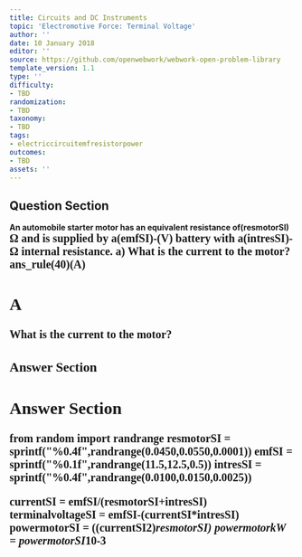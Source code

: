 ```yaml
---
title: Circuits and DC Instruments
topic: 'Electromotive Force: Terminal Voltage'
author: ''
date: 10 January 2018
editor: ''
source: https://github.com/openwebwork/webwork-open-problem-library
template_version: 1.1
type: ''
difficulty:
- TBD
randomization:
- TBD
taxonomy:
- TBD
tags:
- electriccircuitemfresistorpower
outcomes:
- TBD
assets: ''
---
```


## Question Section 

<b>
An automobile starter motor has an equivalent resistance of(resmotorSI) <span style="font-family: 'Times'; font-size: 20px";>&Omega;<span> and is supplied by a(emfSI)-(V) battery with a(intresSI)-<span style="font-family: 'Times'; font-size: 20px";>&Omega;<span> internal resistance.
a) What is the current to the motor?
ans_rule(40)(A)

## A
What is the current to the motor?
### Answer Section


## Answer Section

from random import randrange
resmotorSI = sprintf("%0.4f",randrange(0.0450,0.0550,0.0001))
emfSI = sprintf("%0.1f",randrange(11.5,12.5,0.5))
intresSI = sprintf("%0.4f",randrange(0.0100,0.0150,0.0025))

currentSI = emfSI/(resmotorSI+intresSI)
terminalvoltageSI = emfSI-(currentSI*intresSI)
powermotorSI = ((currentSI**2)*resmotorSI)
powermotorkW = powermotorSI*10**-3